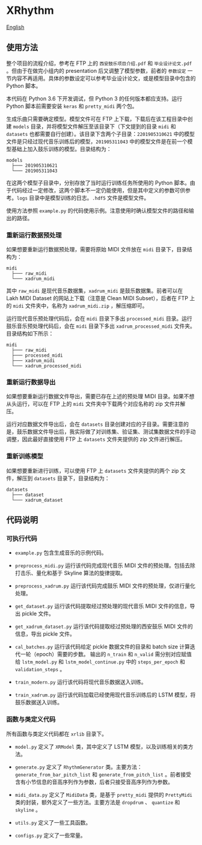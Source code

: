 # XRhythm

[English](readme_en.md)

## 使用方法
整个项目的流程介绍，参考在 FTP 上的 `西安鼓乐项目介绍.pdf` 和 `毕业设计论文.pdf` 。但由于在做完小组内的 presentation 后又调整了模型参数，前者的 `参数设定` 一节内容不再适用。具体的参数设定可以参考毕业设计论文，或是模型目录中包含的 Python 脚本。

本代码在 Python 3.6 下开发调试，但 Python 3 的任何版本都应支持。运行 Python 脚本前需要安装 `keras` 和 `pretty_midi` 两个包。

生成乐曲只需要确定模型。模型文件可在 FTP 上下载，下载后在该工程目录中创建 `models` 目录，并将模型文件解压至该目录下（下文提到的目录 `midi` 和 `datasets` 也都需要自行创建）。该目录下含两个子目录：`2201905310621` 中的模型文件是只经过现代音乐训练后的模型，`201905311043` 中的模型文件是在前一个模型基础上加入鼓乐训练的模型。目录结构为：

```
models
  ├─── 201905310621
  └─── 201905311043
```

在这两个模型子目录中，分别存放了当时运行训练任务所使用的 Python 脚本。由于代码经过一定修改，这两个脚本不一定仍能使用，但是其中定义的参数可供参考。`logs` 目录中是模型训练的日志。`.hdf5` 文件是模型文件。

使用方法参照 `example.py` 的代码使用示例。注意使用时确认模型文件的路径和输出的路径。

### 重新运行数据预处理
如果想要重新运行数据预处理，需要将原始 MIDI 文件放在 `midi` 目录下，目录结构为：

```
midi
  ├─── raw_midi
  └─── xadrum_midi
```

其中 `raw_midi` 是现代音乐数据集，`xadrum_midi` 是鼓乐数据集。前者可以在 Lakh MIDI Dataset 的网站上下载（注意是 Clean MIDI Subset），后者在 FTP 上的 `midi` 文件夹中，名称为 `xadrum_midi.zip` ，解压缩即可。

运行现代音乐预处理代码后，会在 `midi` 目录下多出 `processed_midi` 目录。运行鼓乐音乐预处理代码后，会在 `midi` 目录下多出 `xadrum_processed_midi` 文件夹。目录结构如下所示：

```
midi
  ├─── raw_midi
  ├─── processed_midi
  ├─── xadrum_midi
  └─── xadrum_processed_midi
```
### 重新运行数据导出
如果想要重新运行数据文件导出，需要已存在上述的预处理 MIDI 目录。如果不想从头运行，可以在 FTP 上的 `midi` 文件夹中下载两个对应名称的 zip 文件并解压。

运行对应数据文件导出后，会在 `datasets` 目录创建对应的子目录。需要注意的是，鼓乐数据文件导出后，我实际做了对训练集、验证集、测试集数据文件的手动调整，因此最好直接使用 FTP 上 `datasets` 文件夹提供的 zip 文件进行解压。

### 重新训练模型
如果想要重新进行训练，可以使用 FTP 上 `datasets` 文件夹提供的两个 zip 文件，解压到 `datasets` 目录下，目录结构为：

```
datasets
  ├─── dataset
  └─── xadrum_dataset
```

## 代码说明

### 可执行代码
- `example.py`
包含生成音乐的示例代码。

- `preprocess_midi.py`
运行该代码完成现代音乐 MIDI 文件的预处理。包括去除打击乐、量化和基于 Skyline 算法的旋律提取。

- `preprocess_xadrum.py`
运行该代码完成鼓乐 MIDI 文件的预处理，仅进行量化处理。

- `get_dataset.py`
运行该代码提取经过预处理的现代音乐 MIDI 文件的信息，导出 pickle 文件。

- `get_xadrum_dataset.py`
运行该代码提取经过预处理的西安鼓乐 MIDI 文件的信息，导出 pickle 文件。

- `cal_batches.py`
运行该代码给定 pickle 数据文件的目录和 batch size 计算迭代一轮（epoch）需要的步数。
输出的 `n_train` 和 `n_valid` 需分别对应赋值给 `lstm_model.py` 和 `lstm_model_continue.py` 中的 `steps_per_epoch` 和 `validation_steps` 。

- `train_modern.py`
运行该代码将现代音乐数据送入训练。

- `train_xadrum.py`
运行该代码加载已经使用现代音乐训练后的 LSTM 模型，将鼓乐数据送入训练。

### 函数与类定义代码

所有函数与类定义代码都在 `xrlib` 目录下。

- `model.py`
定义了 `XRModel` 类，其中定义了 LSTM 模型，以及训练相关的类方法。

- `generate.py`
定义了 `RhythmGenerator` 类。主要方法： `generate_from_bar_pitch_list` 和 `generate_from_pitch_list` 。前者接受含有小节信息的音高序列作为参数，后者只接受音高序列作为参数。

- `midi_data.py`
定义了 `MidiData` 类，是基于 `pretty_midi` 提供的 `PrettyMidi` 类的封装，额外定义了一些方法。主要方法是 `dropdrum` 、 `quantize` 和 `skyline` 。

- `utils.py`
定义了一些工具函数。

- `configs.py`
定义了一些常量。
